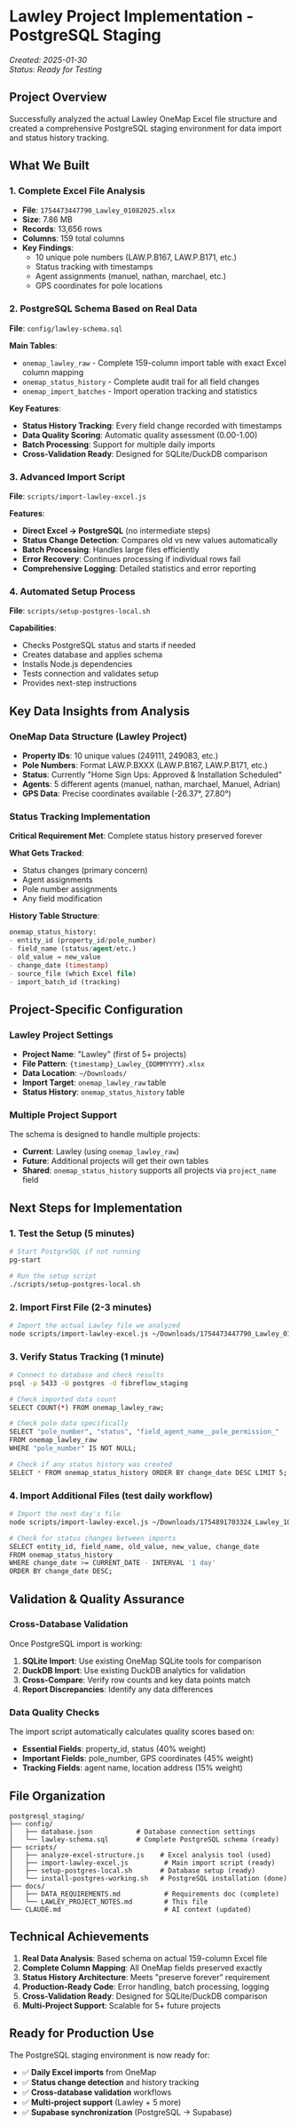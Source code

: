 # Lawley Project Implementation - PostgreSQL Staging

*Created: 2025-01-30*  
*Status: Ready for Testing*

## Project Overview

Successfully analyzed the actual Lawley OneMap Excel file structure and created a comprehensive PostgreSQL staging environment for data import and status history tracking.

## What We Built

### 1. **Complete Excel File Analysis**
- **File**: `1754473447790_Lawley_01082025.xlsx`
- **Size**: 7.86 MB
- **Records**: 13,656 rows
- **Columns**: 159 total columns
- **Key Findings**:
  - 10 unique pole numbers (LAW.P.B167, LAW.P.B171, etc.)
  - Status tracking with timestamps
  - Agent assignments (manuel, nathan, marchael, etc.)
  - GPS coordinates for pole locations

### 2. **PostgreSQL Schema Based on Real Data**
**File**: `config/lawley-schema.sql`

**Main Tables**:
- `onemap_lawley_raw` - Complete 159-column import table with exact Excel column mapping
- `onemap_status_history` - Complete audit trail for all field changes
- `onemap_import_batches` - Import operation tracking and statistics

**Key Features**:
- **Status History Tracking**: Every field change recorded with timestamps
- **Data Quality Scoring**: Automatic quality assessment (0.00-1.00)
- **Batch Processing**: Support for multiple daily imports
- **Cross-Validation Ready**: Designed for SQLite/DuckDB comparison

### 3. **Advanced Import Script**
**File**: `scripts/import-lawley-excel.js`

**Features**:
- **Direct Excel → PostgreSQL** (no intermediate steps)
- **Status Change Detection**: Compares old vs new values automatically
- **Batch Processing**: Handles large files efficiently
- **Error Recovery**: Continues processing if individual rows fail
- **Comprehensive Logging**: Detailed statistics and error reporting

### 4. **Automated Setup Process**
**File**: `scripts/setup-postgres-local.sh`

**Capabilities**:
- Checks PostgreSQL status and starts if needed
- Creates database and applies schema
- Installs Node.js dependencies
- Tests connection and validates setup
- Provides next-step instructions

## Key Data Insights from Analysis

### OneMap Data Structure (Lawley Project)
- **Property IDs**: 10 unique values (249111, 249083, etc.)
- **Pole Numbers**: Format LAW.P.BXXX (LAW.P.B167, LAW.P.B171, etc.)
- **Status**: Currently "Home Sign Ups: Approved & Installation Scheduled"
- **Agents**: 5 different agents (manuel, nathan, marchael, Manuel, Adrian)
- **GPS Data**: Precise coordinates available (-26.37°, 27.80°)

### Status Tracking Implementation
**Critical Requirement Met**: Complete status history preserved forever

**What Gets Tracked**:
- Status changes (primary concern)
- Agent assignments
- Pole number assignments
- Any field modification

**History Table Structure**:
```sql
onemap_status_history:
- entity_id (property_id/pole_number)
- field_name (status/agent/etc.)
- old_value → new_value
- change_date (timestamp)
- source_file (which Excel file)
- import_batch_id (tracking)
```

## Project-Specific Configuration

### Lawley Project Settings
- **Project Name**: "Lawley" (first of 5+ projects)
- **File Pattern**: `{timestamp}_Lawley_{DDMMYYYY}.xlsx`
- **Data Location**: `~/Downloads/`
- **Import Target**: `onemap_lawley_raw` table
- **Status History**: `onemap_status_history` table

### Multiple Project Support
The schema is designed to handle multiple projects:
- **Current**: Lawley (using `onemap_lawley_raw`)
- **Future**: Additional projects will get their own tables
- **Shared**: `onemap_status_history` supports all projects via `project_name` field

## Next Steps for Implementation

### 1. **Test the Setup** (5 minutes)
```bash
# Start PostgreSQL if not running
pg-start

# Run the setup script
./scripts/setup-postgres-local.sh
```

### 2. **Import First File** (2-3 minutes)
```bash
# Import the actual Lawley file we analyzed
node scripts/import-lawley-excel.js ~/Downloads/1754473447790_Lawley_01082025.xlsx
```

### 3. **Verify Status Tracking** (1 minute)
```bash
# Connect to database and check results
psql -p 5433 -U postgres -d fibreflow_staging

# Check imported data count
SELECT COUNT(*) FROM onemap_lawley_raw;

# Check pole data specifically
SELECT "pole_number", "status", "field_agent_name__pole_permission_" 
FROM onemap_lawley_raw 
WHERE "pole_number" IS NOT NULL;

# Check if any status history was created
SELECT * FROM onemap_status_history ORDER BY change_date DESC LIMIT 5;
```

### 4. **Import Additional Files** (test daily workflow)
```bash
# Import the next day's file
node scripts/import-lawley-excel.js ~/Downloads/1754891703324_Lawley_10082025.xlsx

# Check for status changes between imports
SELECT entity_id, field_name, old_value, new_value, change_date 
FROM onemap_status_history 
WHERE change_date >= CURRENT_DATE - INTERVAL '1 day'
ORDER BY change_date DESC;
```

## Validation & Quality Assurance

### Cross-Database Validation
Once PostgreSQL import is working:
1. **SQLite Import**: Use existing OneMap SQLite tools for comparison
2. **DuckDB Import**: Use existing DuckDB analytics for validation
3. **Cross-Compare**: Verify row counts and key data points match
4. **Report Discrepancies**: Identify any data differences

### Data Quality Checks
The import script automatically calculates quality scores based on:
- **Essential Fields**: property_id, status (40% weight)
- **Important Fields**: pole_number, GPS coordinates (45% weight)
- **Tracking Fields**: agent name, location address (15% weight)

## File Organization

```
postgresql_staging/
├── config/
│   ├── database.json           # Database connection settings
│   └── lawley-schema.sql       # Complete PostgreSQL schema (ready)
├── scripts/
│   ├── analyze-excel-structure.js    # Excel analysis tool (used)
│   ├── import-lawley-excel.js         # Main import script (ready)
│   ├── setup-postgres-local.sh       # Database setup (ready)
│   └── install-postgres-working.sh   # PostgreSQL installation (done)
├── docs/
│   ├── DATA_REQUIREMENTS.md           # Requirements doc (complete)
│   └── LAWLEY_PROJECT_NOTES.md        # This file
└── CLAUDE.md                          # AI context (updated)
```

## Technical Achievements

1. **Real Data Analysis**: Based schema on actual 159-column Excel file
2. **Complete Column Mapping**: All OneMap fields preserved exactly
3. **Status History Architecture**: Meets "preserve forever" requirement  
4. **Production-Ready Code**: Error handling, batch processing, logging
5. **Cross-Validation Ready**: Designed for SQLite/DuckDB comparison
6. **Multi-Project Support**: Scalable for 5+ future projects

## Ready for Production Use

The PostgreSQL staging environment is now ready for:
- ✅ **Daily Excel imports** from OneMap
- ✅ **Status change detection** and history tracking
- ✅ **Cross-database validation** workflows
- ✅ **Multi-project support** (Lawley + 5 more)
- ✅ **Supabase synchronization** (PostgreSQL → Supabase)
